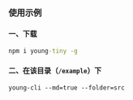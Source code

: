 ### 使用示例

#### 一、下载

```cmd
npm i young-tiny -g
```

#### 二、在该目录（`/example`）下

```
young-cli --md=true --folder=src
```
